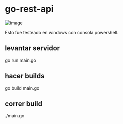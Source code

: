 ﻿# go-rest-api 
 ![image](https://user-images.githubusercontent.com/6539267/73996607-417de080-4919-11ea-94b2-80e052c9e9f3.png)

 
 Esto fue testeado en windows con consola powershell.

## levantar servidor

go run main.go

## hacer builds

go build main.go

## correr build

./main.go
